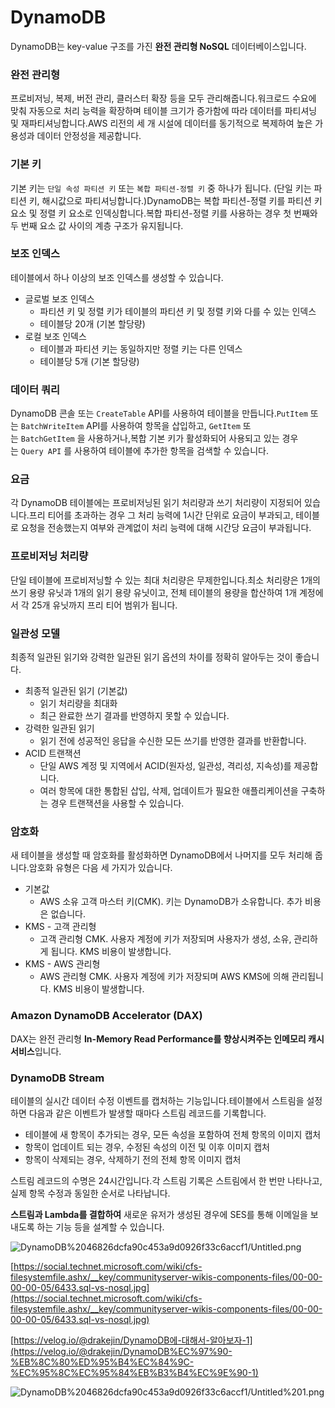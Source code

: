 # DynamoDB

DynamoDB는 key-value 구조를 가진 **완전 관리형 NoSQL** 데이터베이스입니다.

### 완전 관리형

프로비저닝, 복제, 버전 관리, 클러스터 확장 등을 모두 관리해줍니다.워크로드 수요에 맞춰 자동으로 처리 능력을 확장하며 테이블 크기가 증가함에 따라 데이터를 파티셔닝 및 재파티셔닝합니다.AWS 리전의 세 개 시설에 데이터를 동기적으로 복제하여 높은 가용성과 데이터 안정성을 제공합니다.

### 기본 키

기본 키는 `단일 속성 파티션 키` 또는 `복합 파티션-정렬 키` 중 하나가 됩니다. (단일 키는 파티션 키, 해시값으로 파티셔닝합니다.)DynamoDB는 복합 파티션-정렬 키를 파티션 키 요소 및 정렬 키 요소로 인덱싱합니다.복합 파티션-정렬 키를 사용하는 경우 첫 번째와 두 번째 요소 값 사이의 계층 구조가 유지됩니다.

### 보조 인덱스

테이블에서 하나 이상의 보조 인덱스를 생성할 수 있습니다.

- 글로벌 보조 인덱스
    - 파티션 키 및 정렬 키가 테이블의 파티션 키 및 정렬 키와 다를 수 있는 인덱스
    - 테이블당 20개 (기본 할당량)
- 로컬 보조 인덱스
    - 테이블과 파티션 키는 동일하지만 정렬 키는 다른 인덱스
    - 테이블당 5개 (기본 할당량)

### 데이터 쿼리

DynamoDB 콘솔 또는 `CreateTable` API를 사용하여 테이블을 만듭니다.`PutItem` 또는 `BatchWriteItem` API를 사용하여 항목을 삽입하고, `GetItem` 또는 `BatchGetItem` 을 사용하거나,복합 기본 키가 활성화되어 사용되고 있는 경우는 `Query API` 를 사용하여 테이블에 추가한 항목을 검색할 수 있습니다.

### 요금

각 DynamoDB 테이블에는 프로비저닝된 읽기 처리량과 쓰기 처리량이 지정되어 있습니다.프리 티어를 초과하는 경우 그 처리 능력에 1시간 단위로 요금이 부과되고, 테이블로 요청을 전송했는지 여부와 관계없이 처리 능력에 대해 시간당 요금이 부과됩니다.

### 프로비저닝 처리량

단일 테이블에 프로비저닝할 수 있는 최대 처리량은 무제한입니다.최소 처리량은 1개의 쓰기 용량 유닛과 1개의 읽기 용량 유닛이고, 전체 테이블의 용량을 합산하여 1개 계정에서 각 25개 유닛까지 프리 티어 범위가 됩니다.

### 일관성 모델

최종적 일관된 읽기와 강력한 일관된 읽기 옵션의 차이를 정확히 알아두는 것이 좋습니다.

- 최종적 일관된 읽기 (기본값)
    - 읽기 처리량을 최대화
    - 최근 완료한 쓰기 결과를 반영하지 못할 수 있습니다.
- 강력한 일관된 읽기
    - 읽기 전에 성공적인 응답을 수신한 모든 쓰기를 반영한 결과를 반환합니다.
- ACID 트랜잭션
    - 단일 AWS 계정 및 지역에서 ACID(원자성, 일관성, 격리성, 지속성)를 제공합니다.
    - 여러 항목에 대한 통합된 삽입, 삭제, 업데이트가 필요한 애플리케이션을 구축하는 경우 트랜잭션을 사용할 수 있습니다.

### 암호화

새 테이블을 생성할 때 암호화를 활성화하면 DynamoDB에서 나머지를 모두 처리해 줍니다.암호화 유형은 다음 세 가지가 있습니다.

- 기본값
    - AWS 소유 고객 마스터 키(CMK). 키는 DynamoDB가 소유합니다. 추가 비용은 없습니다.
- KMS - 고객 관리형
    - 고객 관리형 CMK. 사용자 계정에 키가 저장되며 사용자가 생성, 소유, 관리하게 됩니다. KMS 비용이 발생합니다.
- KMS - AWS 관리형
    - AWS 관리형 CMK. 사용자 계정에 키가 저장되며 AWS KMS에 의해 관리됩니다. KMS 비용이 발생합니다.

### Amazon DynamoDB Accelerator (DAX)

DAX는 완전 관리형 **In-Memory Read Performance를 향상시켜주는 인메모리 캐시 서비스**입니다.

### DynamoDB Stream

테이블의 실시간 데이터 수정 이벤트를 캡처하는 기능입니다.테이블에서 스트림을 설정하면 다음과 같은 이벤트가 발생할 때마다 스트림 레코드를 기록합니다.

- 테이블에 새 항목이 추가되는 경우, 모든 속성을 포함하여 전체 항목의 이미지 캡처
- 항목이 업데이트 되는 경우, 수정된 속성의 이전 및 이후 이미지 캡처
- 항목이 삭제되는 경우, 삭제하기 전의 전체 항목 이미지 캡처

스트림 레코드의 수명은 24시간입니다.각 스트림 기록은 스트림에서 한 번만 나타나고, 실제 항목 수정과 동일한 순서로 나타납니다.

**스트림과 Lambda를 결합하여** 새로운 유저가 생성된 경우에 SES를 통해 이메일을 보내도록 하는 기능 등을 설계할 수 있습니다.

![DynamoDB%2046826dcfa90c453a9d0926f33c6accf1/Untitled.png](DynamoDB%2046826dcfa90c453a9d0926f33c6accf1/Untitled.png)

[https://social.technet.microsoft.com/wiki/cfs-filesystemfile.ashx/__key/communityserver-wikis-components-files/00-00-00-00-05/6433.sql-vs-nosql.jpg](https://social.technet.microsoft.com/wiki/cfs-filesystemfile.ashx/__key/communityserver-wikis-components-files/00-00-00-00-05/6433.sql-vs-nosql.jpg)

[https://velog.io/@drakejin/DynamoDB에-대해서-알아보자-1](https://velog.io/@drakejin/DynamoDB%EC%97%90-%EB%8C%80%ED%95%B4%EC%84%9C-%EC%95%8C%EC%95%84%EB%B3%B4%EC%9E%90-1)

![DynamoDB%2046826dcfa90c453a9d0926f33c6accf1/Untitled%201.png](DynamoDB%2046826dcfa90c453a9d0926f33c6accf1/Untitled%201.png)